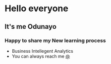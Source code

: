 # Hello everyone
## It's me Odunayo
### Happy to share my New learning process
-  Business Intellegent Analytics
-  You can always reach me [@](odunayo.olorunsola@yahoo.com)
